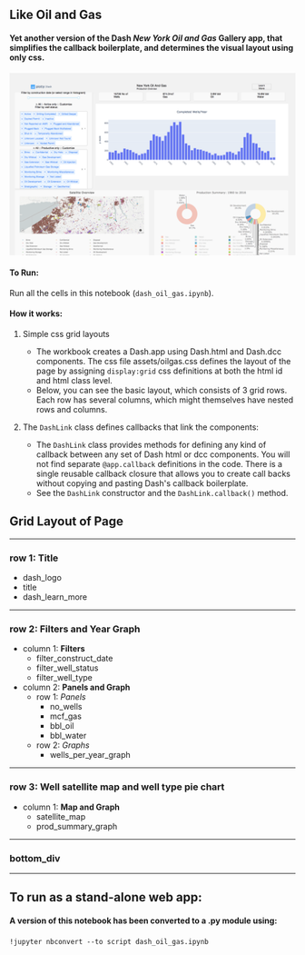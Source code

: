 ## Like Oil and Gas
#### Yet another version of the Dash *New York Oil and Gas* Gallery app, that simplifies the callback boilerplate, and determines the visual layout using only css.

![alt text](dashoilgas/dash_oil_gas.png "")

#### To Run:
Run all the cells in this notebook (```dash_oil_gas.ipynb```).

#### How it works:
1. Simple css grid layouts
    * The workbook creates a Dash.app using Dash.html and Dash.dcc components.  The css file assets/oilgas.css defines the layout of the page by assigning ```display:grid``` css definitions at both the html id and html class level. 
    * Below, you can see the basic layout, which consists of 3 grid rows.  Each row has several columns, which might themselves have nested rows and columns.


2. The ```DashLink``` class defines callbacks that link the components:
    * The ```DashLink``` class provides methods for defining any kind of callback between any set of Dash html or dcc components.  You will not find separate ```@app.callback``` definitions in the code.  There is a single reusable callback closure that allows you to create call backs without copying and pasting Dash's callback boilerplate.  
    * See the ```DashLink``` constructor and the ```DashLink.callback()``` method.


## Grid Layout of Page
___
### row 1: Title
* dash_logo
* title
* dash_learn_more
___
### row 2: Filters and Year Graph
* column 1: **Filters**
    * filter_construct_date
    * filter_well_status
    * filter_well_type
* column 2: **Panels and Graph**
    * row 1: *Panels*
        * no_wells
        * mcf_gas
        * bbl_oil
        * bbl_water
    * row 2: *Graphs*
        * wells_per_year_graph
___
### row 3: Well satellite map and well type pie chart
* column 1: **Map and Graph**
    * satellite_map
    * prod_summary_graph
___
### bottom_div
___

## To run as a stand-alone web app:

#### A version of this notebook has been converted to a .py module using:
```!jupyter nbconvert --to script dash_oil_gas.ipynb```